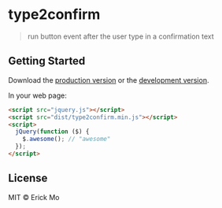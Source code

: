 # type2confirm

> run button event after the user type in a confirmation text


## Getting Started

Download the [production version][min] or the [development version][max].

[min]: https://raw.githubusercontent.com/erick.mo@vortege.com/jquery-type2confirm/master/dist/jquery.type2confirm.min.js
[max]: https://raw.githubusercontent.com/erick.mo@vortege.com/jquery-type2confirm/master/dist/jquery.type2confirm.js

In your web page:

```html
<script src="jquery.js"></script>
<script src="dist/type2confirm.min.js"></script>
<script>
  jQuery(function ($) {
    $.awesome(); // "awesome"
  });
</script>
```


## License

MIT © Erick Mo
